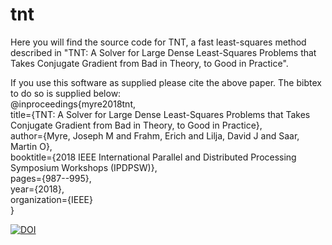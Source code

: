 # tnt
Here you will find the source code for TNT, a fast least-squares method described in "TNT: A Solver for Large Dense Least-Squares Problems that Takes Conjugate Gradient from Bad in Theory, to Good in Practice".

If you use this software as supplied please cite the above paper. The bibtex to do so is supplied below:  
@inproceedings{myre2018tnt,  
title={TNT: A Solver for Large Dense Least-Squares Problems that Takes Conjugate Gradient from Bad in Theory, to Good in Practice},  
author={Myre, Joseph M and Frahm, Erich and Lilja, David J and Saar, Martin O},  
booktitle={2018 IEEE International Parallel and Distributed Processing Symposium Workshops (IPDPSW)},  
pages={987--995},  
year={2018},  
organization={IEEE}  
}  

<a href="https://zenodo.org/badge/latestdoi/86235243"><img src="https://zenodo.org/badge/86235243.svg" alt="DOI"></a>

